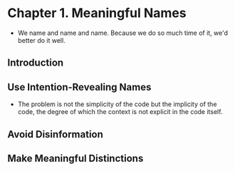 # Chapter 1. Meaningful Names

- We name and name and name. Because we do so much time of it, we'd better do it well.

## Introduction

## Use Intention-Revealing Names

- The problem is not the simplicity of the code but the implicity of the code, the degree of which the context is not explicit in the code itself.

## Avoid Disinformation

## Make Meaningful Distinctions
